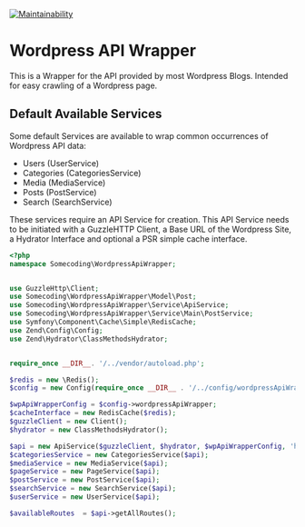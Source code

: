[![Maintainability](https://api.codeclimate.com/v1/badges/f55fc2b42845f004d247/maintainability)](https://codeclimate.com/github/Dwarfex/WordpressApiWrapper/maintainability)
# Wordpress API Wrapper

This is a Wrapper for the API provided by most Wordpress Blogs. Intended for easy crawling of a Wordpress page.

## Default Available Services
Some default Services are available to wrap common occurrences of Wordpress API data:

- Users (UserService)
- Categories (CategoriesService)
- Media (MediaService)
- Posts (PostService)
- Search (SearchService)

These services require an API Service for creation. This API Service needs to be initiated with 
a GuzzleHTTP Client, a Base URL of the Wordpress Site, a Hydrator Interface and optional a PSR simple cache interface.

```php
<?php
namespace Somecoding\WordpressApiWrapper;


use GuzzleHttp\Client;
use Somecoding\WordpressApiWrapper\Model\Post;
use Somecoding\WordpressApiWrapper\Service\ApiService;
use Somecoding\WordpressApiWrapper\Service\Main\PostService;
use Symfony\Component\Cache\Simple\RedisCache;
use Zend\Config\Config;
use Zend\Hydrator\ClassMethodsHydrator;


require_once __DIR__. '/../vendor/autoload.php';

$redis = new \Redis();
$config = new Config(require_once __DIR__ . '/../config/wordpressApiWrapper.global.php');

$wpApiWrapperConfig = $config->wordpressApiWrapper;
$cacheInterface = new RedisCache($redis);
$guzzleClient = new Client();
$hydrator = new ClassMethodsHydrator();

$api = new ApiService($guzzleClient, $hydrator, $wpApiWrapperConfig, 'https://prosystem-ag.com', $cacheInterface);
$categoriesService = new CategoriesService($api);
$mediaService = new MediaService($api);
$pageService = new PageService($api);
$postService = new PostService($api);
$searchService = new SearchService($api);
$userService = new UserService($api);

$availableRoutes  = $api->getAllRoutes();
```